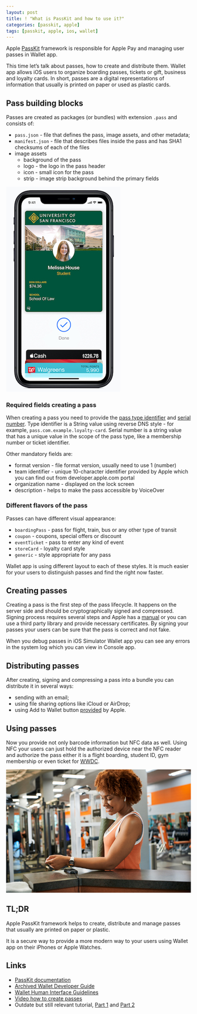 ```yaml
---
layout: post
title: ! "What is PassKit and how to use it?"
categories: [passkit, apple]
tags: [passkit, apple, ios, wallet]
---
```


Apple [PassKit](https://developer.apple.com/documentation/passkit) framework is responsible for Apple Pay and managing user passes in Wallet app.

This time let’s talk about passes, how to create and distribute them. Wallet app allows iOS users to organize boarding passes, tickets or gift, business and loyalty cards. In short, passes are a digital representations of information that usually is printed on paper or used as plastic cards.

<!--more-->

## Pass building blocks

Passes are created as packages (or bundles) with extension `.pass` and consists of:

* 	`pass.json` - file that defines the pass, image assets, and other metadata;
* 	`manifest.json` - file that describes files inside the pass and has SHA1 checksums of each of the files
* 	image assets
	* 	background of the pass
	* 	logo - the logo in the pass header
	* 	icon - small icon for the pass
	* 	strip - image strip background behind the primary fields

![Pass in Wallet app](/assets/img/passkit/pass-in-wallet-app.jpg)

### Required fields creating a pass

When creating a pass you need to provide the [pass type identifier](https://developer.apple.com/documentation/passkit/pkpass/1618783-passtypeidentifier) and [serial number](https://developer.apple.com/documentation/passkit/pkpass/1618788-serialnumber). Type identifier is a String value using reverse DNS style - for example, `pass.com.example.loyalty-card`. Serial number is a string value that has a unique value in the scope of the pass type, like a membership number or ticket identifier.

Other mandatory fields are:

* format version - file format version, usually need to use 1 (number)
* team identifier - unique 10-character identifier provided by Apple which you can find out from developer.apple.com portal
* organization name - displayed on the lock screen
* description - helps to make the pass accessible by VoiceOver

### Different flavors of the pass

Passes can have different visual appearance:

* `boardingPass` - pass for flight, train, bus or any other type of transit
* `coupon` - coupons, special offers or discount 
* 	`eventTicket` - pass to enter any kind of event
* 	`storeCard` - loyalty card style
* 	`generic` - style appropriate for any pass

Wallet app is using different layout to each of these styles. It is much easier for your users to distinguish passes and find the right now faster.

## Creating passes

Creating a pass is the first step of the pass lifecycle. It happens on the server side and should be cryptographically signed and compressed. Signing process requires several steps and Apple has a [manual](https://developer.apple.com/library/archive/documentation/UserExperience/Conceptual/PassKit_PG/Creating.html#//apple_ref/doc/uid/TP40012195-CH4-SW1) or you can use a third party library and provide necessary certificates. By signing your passes your users can be sure that the pass is correct and not fake.

When you debug passes in iOS Simulator Wallet app you can see any errors in the system log which you can view in Console app.

## Distributing passes

After creating, signing and compressing a pass into a bundle you can distribute it in several ways:

* sending with an email;
* using file sharing options like iCloud or AirDrop;
* using Add to Wallet button [provided](https://developer.apple.com/documentation/passkit/pkaddpassbutton) by Apple.

## Using passes

Now you provide not only barcode information but NFC data as well. Using NFC your users can just hold the authorized device near the NFC reader and authorize the pass either it is a flight boarding, student ID, gym membership or even ticket for [WWDC](https://kristaps.me/wwdc-2019/).

![Using pass from Apple Watch](/assets/img/passkit/scanning-pass-apple-watch.jpg)
 
## TL;DR

Apple PassKit framework helps to create, distribute and manage passes that usually are printed on paper or plastic.

It is a secure way to provide a more modern way to your users using Wallet app on their iPhones or Apple Watches.

## Links

* [PassKit documentation](https://developer.apple.com/documentation/passkit)
* [Archived Wallet Developer Guide](https://developer.apple.com/library/archive/documentation/UserExperience/Conceptual/PassKit_PG/index.html#//apple_ref/doc/uid/TP40012195-CH1-SW1)
* [Wallet Human Interface Guidelines](https://developer.apple.com/design/human-interface-guidelines/wallet/overview/pass-design/)
* [Video how to create passes](https://www.youtube.com/watch?v=g5KRJgO7yJE)
* Outdate but still relevant tutorial, [Part 1](https://www.raywenderlich.com/2855-beginning-passbook-in-ios-6-part-1-2) and [Part 2](https://www.raywenderlich.com/2853-beginning-passbook-in-ios-6-part-2-2)